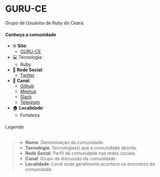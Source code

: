 # GURU-CE

Grupo de Usuários de Ruby do Ceará.


#### Conheça a comunidade                
+ :globe_with_meridians: **Site**:
    + [GURU-CE](https://guru-ce.github.io/)
+ :computer: Tecnologia:
    + Ruby
+ :busts_in_silhouette: **Rede Social**:
    + [Twitter](https://twitter.com/guruce)
+ :speech_balloon: **Canal**:
    + [Github](https://github.com/guru-ce)
    + [Meetup](https://www.meetup.com/pt-BR/Guru-CE/)
    + [Slack](https://guru-ce.slack.com/#/)
    + [Telegram](https://t.me/guru_ce)
+ :house: **Localidade**:
    + Fortaleza
    


###### Legenda
> * **Nome**:  Denominação da comunidade.
> * **Tecnologia**: Tecnologia(s) que a comunidade aborda.
> * **Rede Social**: Perfil da comunidade nas redes sociais.
> * **Canal**: Grupo de discussão da comunidade.
> * **Localidade**: Local onde geralmente acontece os encontros da comunidade.
